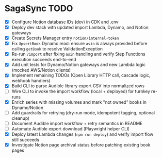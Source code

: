 # SagaSync TODO

- [x] Configure Notion database IDs (dev) in CDK and .env
- [x] Deploy dev stack with updated import Lambda, Dynamo, and Notion gateways
- [x] Create Secrets Manager entry `notion/internal-token`
- [x] Fix `UpsertBook` Dynamo read: ensure `asin` is always provided before calling `getBook` to resolve ValidationException
- [x] Re-run `/import` after fixing `asin` handling and verify Step Functions execution succeeds end-to-end
- [x] Add unit tests for Dynamo/Notion gateways and new Lambda logic (mocked AWS/Notion clients)
- [x] Implement remaining TODOs (Open Library HTTP call, cascade logic, webhook handlers)
- [x] Build CLI to parse Audible library export CSV into normalized rows
- [ ] Wire CLI to invoke the import workflow (local + deployed) for turnkey re-runs
- [x] Enrich series with missing volumes and mark "not owned" books in Dynamo/Notion
- [ ] Add guardrails for retrying (dry-run mode, idempotent tagging, optional cleanup)
- [ ] Document Audible import workflow + retry semantics in README
- [ ] Automate Audible export download (Playwright helper CLI)
- [x] Deploy latest Lambda changes (`npm run deploy`) and verify import flow still succeeds
- [x] Investigate Notion page archival status before patching existing book pages
